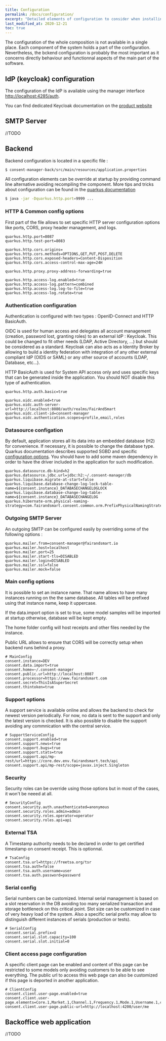 ```yaml
---
title: Configuration
permalink: /docs/configuration/
excerpt: "Detailed elements of configuration to consider when installing Right Consents"
last_modified_at: 2020-12-21
toc: true
---
```


The configuration of the whole composition is not available in a single place. Each component of the system holds a part of the configuration. Nevertheless, the bckend configuration is probably the most important as it concerns directly behaviour and functionnal aspects of the main part of the software.

## IdP (keycloak) configuration

The configuration of the IdP is available using the manager interface <http://localhost:4285/auth>.

You can find dedicated Keycloak documentation on the [product website](https://www.keycloak.org/docs/latest/server_admin/index.html)

## SMTP Server

//TODO

## Backend

Backend configuration is located in a specific file : 

```bash
$ consent-manager-back/src/main/resources/application.properties
```

All configuration elements can be override at startup by providing command line alternative avoiding recompiling the component. More tips and tricks about configuration can be found in the [quarkus documentation](https://quarkus.io/guides/config#overriding-properties-at-runtime) 

```bash
$ java -jar -Dquarkus.http.port=9999 ...
```

### HTTP & Common config options

First part of the file allows to set specific HTTP server configuration options like ports, CORS, proxy header management, and logs.

```properties
quarkus.http.port=8087
quarkus.http.test-port=8083

quarkus.http.cors.origins=
quarkus.http.cors.methods=OPTIONS,GET,PUT,POST,DELETE
quarkus.http.cors.exposed-headers=Content-Disposition
quarkus.http.cors.access-control-max-age=24H

quarkus.http.proxy.proxy-address-forwarding=true

quarkus.http.access-log.enabled=true
quarkus.http.access-log.pattern=combined
quarkus.http.access-log.log-to-file=true
quarkus.http.access-log.rotate=true
```

### Authentication configuration

Authentication is configured with two types : OpenID-Connect and HTTP BasicAuth. 

OIDC is used for human access and delegates all account management (creation, password lost, granting roles) to an external IdP : Keycloak. This could be changed to fit other needs (LDAP, Active Directory, ...) but should be considered as a standard. Keycloak can also acts as a Identity Broker by allowing to build a identity federation with integration of any other external compliant IdP (OIDS or SAML) or any other source of accounts (LDAP, Database, etc...).

HTTP BasicAuth is used for System API access only and uses specific keys that can be generated inside the application. You should NOT disable this type of authentication.

```properties
quarkus.http.auth.basic=true

quarkus.oidc.enabled=true
quarkus.oidc.auth-server-url=http://localhost:8080/auth/realms/FairAndSmart
quarkus.oidc.client-id=consent-manager
quarkus.oidc.authentication.scopes=profile,email,roles
```

### Datasource configation

By default, application stores all its data into an embedded database (H2) for convenience. If necessary, it is possible to change the database type. Quarkus documentation describes supported SGBD and specific [configuration options](https://quarkus.io/guides/datasource). You should have to add some maven dependency in order to have the driver included in the application for such modification. 

```properties
quarkus.datasource.db-kind=h2
quarkus.datasource.jdbc.url=jdbc:h2:~/.consent-manager/db
quarkus.liquibase.migrate-at-start=false
quarkus.liquibase.database-change-log-lock-table-name=${consent.instance}_DATABASECHANGELOGLOCK
quarkus.liquibase.database-change-log-table-name=${consent.instance}_DATABASECHANGELOG
quarkus.hibernate-orm.physical-naming-strategy=com.fairandsmart.consent.common.orm.PrefixPhysicalNamingStrategy
```

### Outgoing SMTP Server

An outgoing SMTP can be configured easily by overriding some of the following options :

```properties
quarkus.mailer.from=consent-manager@fairandsmart.io
quarkus.mailer.host=localhost
quarkus.mailer.port=25
quarkus.mailer.start-tls=DISABLED
quarkus.mailer.login=DISABLED
quarkus.mailer.ssl=false
quarkus.mailer.mock=false
```

### Main config options

It is possible to set an instance name. That name allows to have many instances running on the the same database. All tables will be prefixed using that instance name, keep it uppercase.

If the data.import option is set to true, some model samples will be imported at startup otherwise, database will be kept empty.

The home folder config will host receipts and other files needed by the instance. 

Public URL allows to ensure that CORS will be correctly setup when backend runs behind a proxy.

```properties
# MainConfig
consent.instance=DEV
consent.data.import=true
consent.home=~/.consent-manager
consent.public.url=http://localhost:8087
consent.processor=https://www.fairandsmart.com
consent.secret=ThisIsASuperSecret
consent.thintoken=true
```

### Support options

A support service is available online and allows the backend to check for newest version periodically. For now, no data is sent to the support and only the latest version is checked. It is also possible to disable the support avoiding any commnication with the central service.

```properties
# SupportServiceConfig
consent.support.enabled=true
consent.support.news=true
consent.support.bugs=true
consent.support.stats=true
consent.support.api/mp-rest/url=https://core.dev.env.fairandsmart.tech/api
consent.support.api/mp-rest/scope=javax.inject.Singleton
```

### Security

Security roles can be override using those options but in most of the cases, it won't be neeed at all.

```properties
# SecurityConfig
consent.security.auth.unauthenticated=anonymous
consent.security.roles.admin=admin
consent.security.roles.operator=operator
consent.security.roles.api=api
```

### External TSA

A Timestamp authority needs to be declared in order to get certified timestamp on consent receipt. This is optionnal.

```properties
# TsaConfig
consent.tsa.url=https://freetsa.org/tsr
consent.tsa.auth=false
consent.tsa.auth.username=user
consent.tsa.auth.password=password
```

### Serial config

Serial numbers can be customized. Internal serial management is based on a slot reservation in the DB avoiding too many serialized transaction and storage bottleneck on this critical point. Slot size can be customized in case of very heavy load of the system. Also a specific serial prefix may allow to distinguish different instances of serials (production or tests).

```properties
# SerialConfig
consent.serial.prefix=U
consent.serial.slot.capacity=100
consent.serial.slot.initial=0
```

### Client access page configuration

A specific client page can be enabled and content of this page can be restricted to some models only avoiding customers to be able to see everything. The public url to access this web page can also be customized if this page is deported in another application.

```properties
# ClientConfig
consent.client.user-page.enabled=true
consent.client.user-page.elements=Core.1,Market.1,Channel.1,Frequency.1,Mode.1,Username.1,cgu.1
consent.client.user-page.public-url=http://localhost:4200/user/me
```

## Backoffice web application

//TODO
